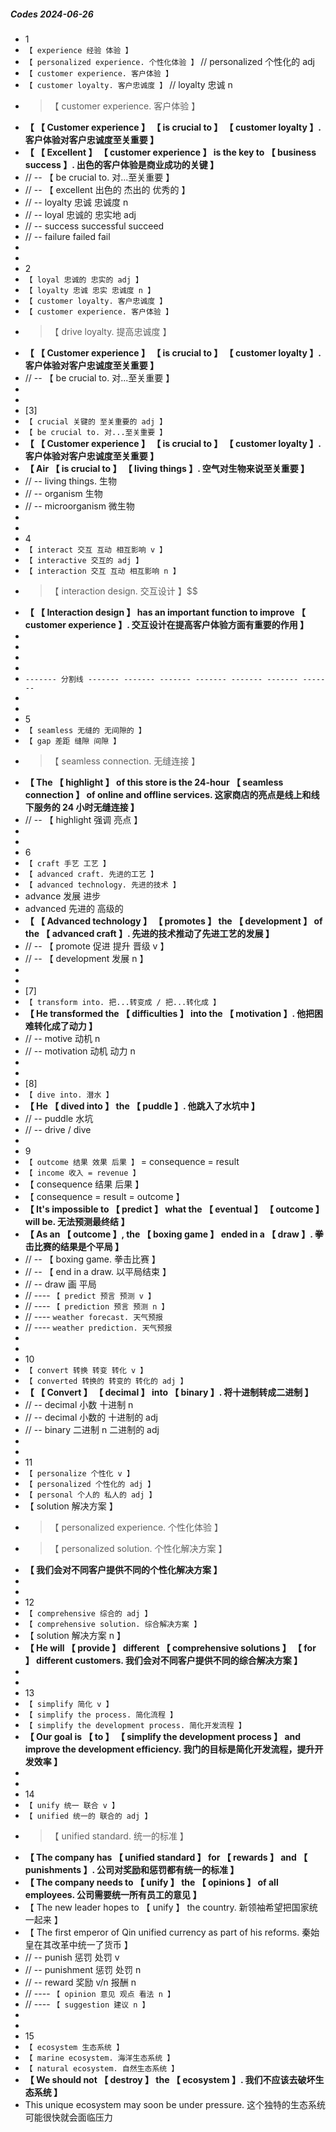 ##### Codes 2024-06-26

- 1
- `【 experience 经验 体验 】`
- `【 personalized experience. 个性化体验 】` // personalized 个性化的 adj
- `【 customer experience. 客户体验 】`
- `【 customer loyalty. 客户忠诚度 】` // loyalty 忠诚 n
- > 【 customer experience. 客户体验 】
- **【 【 Customer experience 】 【 is crucial to 】 【 customer loyalty 】. 客户体验对客户忠诚度至关重要 】**
- **【 【 Excellent 】 【 customer experience 】 is the key to 【 business success 】. 出色的客户体验是商业成功的关键 】**
- // -- 【 be crucial to. 对...至关重要 】
- // -- 【 excellent 出色的 杰出的 优秀的 】
- // -- loyalty 忠诚 忠诚度 n
- // -- loyal 忠诚的 忠实地 adj
- // -- success successful succeed
- // -- failure failed fail
-
-
- 2
- `【 loyal 忠诚的 忠实的 adj 】`
- `【 loyalty 忠诚 忠实 忠诚度 n 】`
- `【 customer loyalty. 客户忠诚度 】`
- `【 customer experience. 客户体验 】`
- > 【 drive loyalty. 提高忠诚度 】
- **【 【 Customer experience 】 【 is crucial to 】 【 customer loyalty 】. 客户体验对客户忠诚度至关重要 】**
- // -- 【 be crucial to. 对...至关重要 】
-
-
- [3]
- `【 crucial 关键的 至关重要的 adj 】`
- `【 be crucial to. 对...至关重要 】`
- **【 【 Customer experience 】 【 is crucial to 】 【 customer loyalty 】. 客户体验对客户忠诚度至关重要 】**
- **【 Air 【 is crucial to 】 【 living things 】. 空气对生物来说至关重要 】**
- // -- living things. 生物
- // -- organism 生物
- // -- microorganism 微生物
-
-
- 4
- `【 interact 交互 互动 相互影响 v 】`
- `【 interactive 交互的 adj 】`
- `【 interaction 交互 互动 相互影响 n 】`
- > 【 interaction design. 交互设计 】$$
- **【 【 Interaction design 】 has an important function to improve 【 customer experience 】. 交互设计在提高客户体验方面有重要的作用 】**
-
-
-
-
- `------- 分割线 ------- ------- ------- ------- ------- ------- ------- `
-
-
- 5
- `【 seamless 无缝的 无间隙的 】`
- `【 gap 差距 缝隙 间隙 】`
- > 【 seamless connection. 无缝连接 】
- **【 The 【 highlight 】 of this store is the 24-hour 【 seamless connection 】 of online and offline services. 这家商店的亮点是线上和线下服务的 24 小时无缝连接 】**
- // -- 【 highlight 强调 亮点 】
-
-
- 6
- `【 craft 手艺 工艺 】`
- `【 advanced craft. 先进的工艺 】`
- `【 advanced technology. 先进的技术 】`
- advance 发展 进步
- advanced 先进的 高级的
- **【 【 Advanced technology 】 【 promotes 】 the 【 development 】 of the 【 advanced craft 】. 先进的技术推动了先进工艺的发展 】**
- // -- 【 promote 促进 提升 晋级 v 】
- // -- 【 development 发展 n 】
-
-
- [7]
- `【 transform into. 把...转变成 / 把...转化成 】`
- **【 He transformed the 【 difficulties 】 into the 【 motivation 】. 他把困难转化成了动力 】**
- // -- motive 动机 n
- // -- motivation 动机 动力 n
-
-
- [8]
- `【 dive into. 潜水 】`
- **【 He 【 dived into 】 the 【 puddle 】. 他跳入了水坑中 】**
- // -- puddle 水坑
- // -- drive / dive
-
- 9
- `【 outcome 结果 效果 后果 】` = consequence = result
- `【 income 收入 = revenue 】`
- 【 consequence 结果 后果 】
- 【 consequence = result = outcome 】
- **【 It's impossible to 【 predict 】 what the 【 eventual 】 【 outcome 】 will be. 无法预测最终结 】**
- **【 As an 【 outcome 】, the 【 boxing game 】 ended in a 【 draw 】. 拳击比赛的结果是个平局 】**
- // -- 【 boxing game. 拳击比赛 】
- // -- 【 end in a draw. 以平局结束 】
- // -- draw 画 平局
- // ---- `【 predict 预言 预测 v 】`
- // ---- `【 prediction 预言 预测 n 】`
- // ---- `weather forecast. 天气预报`
- // ---- `weather prediction. 天气预报`
-
-
- 10
- `【 convert 转换 转变 转化 v 】`
- `【 converted 转换的 转变的 转化的 adj 】`
- **【 【 Convert 】 【 decimal 】 into 【 binary 】. 将十进制转成二进制 】**
- // -- decimal 小数 十进制 n
- // -- decimal 小数的 十进制的 adj
- // -- binary 二进制 n 二进制的 adj
-
-
- 11
- `【 personalize 个性化 v 】`
- `【 personalized 个性化的 adj 】`
- `【 personal 个人的 私人的 adj 】`
- 【 solution 解决方案 】
- > 【 personalized experience. 个性化体验 】
- > 【 personalized solution. 个性化解决方案 】
- **【 我们会对不同客户提供不同的个性化解决方案 】**
-
-
- 12
- `【 comprehensive 综合的 adj 】`
- `【 comprehensive solution. 综合解决方案 】`
- 【 solution 解决方案 n 】
- **【 He will 【 provide 】 different 【 comprehensive solutions 】 【 for 】 different customers. 我们会对不同客户提供不同的综合解决方案 】**
-
-
- 13
- `【 simplify 简化 v 】`
- `【 simplify the process. 简化流程 】`
- `【 simplify the development process. 简化开发流程 】`
- **【 Our goal is 【 to 】 【 simplify the development process 】 and improve the development efficiency. 我门的目标是简化开发流程，提升开发效率 】**
-
-
- 14
- `【 unify 统一 联合 v 】`
- `【 unified 统一的 联合的 adj 】`
- > 【 unified standard. 统一的标准 】
- **【 The company has 【 unified standard 】 for 【 rewards 】 and 【 punishments 】. 公司对奖励和惩罚都有统一的标准 】**
- **【 The company needs to 【 unify 】 the 【 opinions 】 of all employees. 公司需要统一所有员工的意见 】**
- 【 The new leader hopes to 【 unify 】 the country. 新领袖希望把国家统一起来 】
- 【 The first emperor of Qin unified currency as part of his reforms. 秦始皇在其改革中统一了货币 】
- // -- punish 惩罚 处罚 v
- // -- punishment 惩罚 处罚 n
- // -- reward 奖励 v/n 报酬 n
- // ---- `【 opinion 意见 观点 看法 n 】`
- // ---- `【 suggestion 建议 n 】`
-
-
- 15
- `【 ecosystem 生态系统 】`
- `【 marine ecosystem. 海洋生态系统 】`
- `【 natural ecosystem. 自然生态系统 】`
- **【 We should not 【 destroy 】 the 【 ecosystem 】. 我们不应该去破坏生态系统 】**
- This unique ecosystem may soon be under pressure. 这个独特的生态系统可能很快就会面临压力
